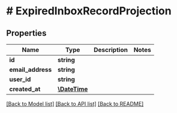 # # ExpiredInboxRecordProjection

## Properties

Name | Type | Description | Notes
------------ | ------------- | ------------- | -------------
**id** | **string** |  |
**email_address** | **string** |  |
**user_id** | **string** |  |
**created_at** | [**\DateTime**](\DateTime) |  |

[[Back to Model list]](../../README#models) [[Back to API list]](../../README#endpoints) [[Back to README]](../../README)

